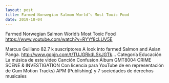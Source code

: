 ```yaml
---
layout: post
title: Farmed Norwegian Salmon World’s Most Toxic Food
date: 2019-10-04
---
```

Farmed Norwegian Salmon World’s Most Toxic Food
https://www.youtube.com/watch?v=RYYf8cLUV5E


Marcus Guiliano
82.7 k suscriptores
A look into farmed  Salmon and Asian Panga. 
http://www.gopjn.com/t/TUJGRkdLSkJGTk...
Categoría
Educación
La música de este video
Canción
Confusion
Álbum
GMT8004 CRIME SCENE & INVESTIGATION
Con licencia para YouTube de
en representación de Gum Motion Tracks)
APM (Publishing) y 7 sociedades de derechos musicales
